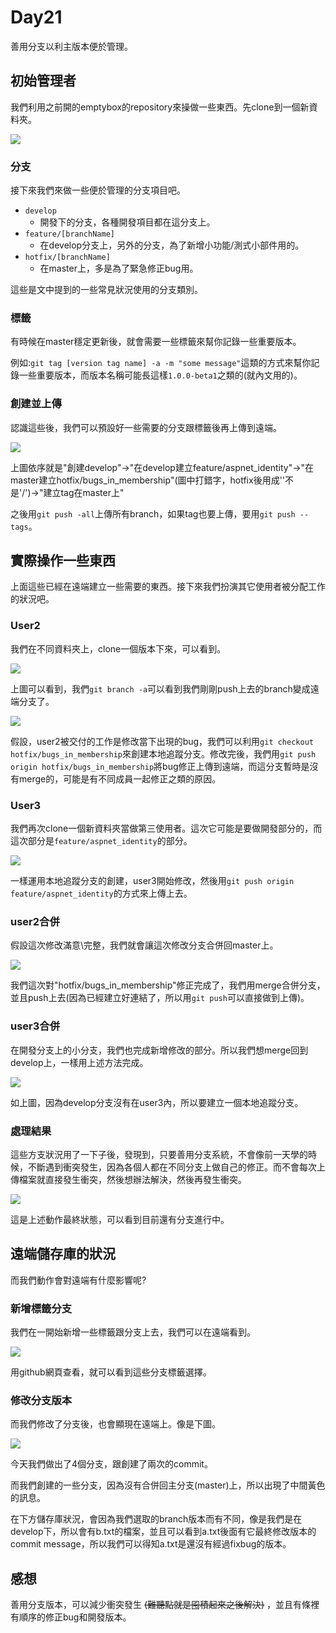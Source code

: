 # Day21
善用分支以利主版本便於管理。

## 初始管理者
我們利用之前開的emptybox的repository來操做一些東西。先clone到一個新資料夾。

![](https://i.imgur.com/ehw66Jz.png)

### 分支
接下來我們來做一些便於管理的分支項目吧。

- `develop`
  - 開發下的分支，各種開發項目都在這分支上。
- `feature/[branchName]`
  - 在develop分支上，另外的分支，為了新增小功能/測式小部件用的。
- `hotfix/[branchName]`
  - 在master上，多是為了緊急修正bug用。

這些是文中提到的一些常見狀況使用的分支類別。

### 標籤
有時候在master穩定更新後，就會需要一些標籤來幫你記錄一些重要版本。

例如:`git tag [version tag name] -a -m "some message"`這類的方式來幫你記錄一些重要版本，而版本名稱可能長這樣`1.0.0-beta1`之類的(就內文用的)。

### 創建並上傳
認識這些後，我們可以預設好一些需要的分支跟標籤後再上傳到遠端。

![](https://i.imgur.com/VYgud4A.png)

上圖依序就是"創建develop"$\rightarrow$"在develop建立feature/aspnet_identity"$\rightarrow$"在master建立hotfix/bugs_in_membership"(圖中打錯字，hotfix後用成''不是'/')$\rightarrow$"建立tag在master上"

之後用`git push -all`上傳所有branch，如果tag也要上傳，要用`git push --tags`。

## 實際操作一些東西
上面這些已經在遠端建立一些需要的東西。接下來我們扮演其它使用者被分配工作的狀況吧。

### User2
我們在不同資料夾上，clone一個版本下來，可以看到。

![](https://i.imgur.com/RF3FYr3.png)

上圖可以看到，我們`git branch -a`可以看到我們剛剛push上去的branch變成遠端分支了。

![](https://i.imgur.com/YuFIPgq.png)

假設，user2被交付的工作是修改當下出現的bug，我們可以利用`git checkout hotfix/bugs_in_membership`來創建本地追蹤分支。修改完後，我們用`git push origin hotfix/bugs_in_membership`將bug修正上傳到遠端，而這分支暫時是沒有merge的，可能是有不同成員一起修正之類的原因。

### User3
我們再次clone一個新資料夾當做第三使用者。這次它可能是要做開發部分的，而這次部分是`feature/aspnet_identity`的部分。

![](https://i.imgur.com/9Hkqj1n.png)

一樣運用本地追蹤分支的創建，user3開始修改，然後用`git push origin feature/aspnet_identity`的方式來上傳上去。

### user2合併
假設這次修改滿意\完整，我們就會讓這次修改分支合併回master上。

![](https://i.imgur.com/AOyvRzd.png)

我們這次對"hotfix/bugs_in_membership"修正完成了，我們用merge合併分支，並且push上去(因為已經建立好連結了，所以用`git push`可以直接做到上傳)。

### user3合併
在開發分支上的小分支，我們也完成新增修改的部分。所以我們想merge回到develop上，一樣用上述方法完成。

![](https://i.imgur.com/4YxuzfO.png)

如上圖，因為develop分支沒有在user3內，所以要建立一個本地追蹤分支。

### 處理結果
這些方支狀況用了一下子後，發現到，只要善用分支系統，不會像前一天學的時候，不斷遇到衝突發生，因為各個人都在不同分支上做自己的修正。而不會每次上傳檔案就直接發生衝突，然後想辦法解決，然後再發生衝突。

![](https://i.imgur.com/0vXNSnO.png)

這是上述動作最終狀態，可以看到目前還有分支進行中。

## 遠端儲存庫的狀況
而我們動作會對遠端有什麼影響呢?

### 新增標籤分支
我們在一開始新增一些標籤跟分支上去，我們可以在遠端看到。

![](https://i.imgur.com/vusX24v.png)

用github網頁查看，就可以看到這些分支標籤選擇。

### 修改分支版本
而我們修改了分支後，也會顯現在遠端上。像是下圖。

![](https://i.imgur.com/pKuUt5w.png)

今天我們做出了4個分支，跟創建了兩次的commit。

而我們創建的一些分支，因為沒有合併回主分支(master)上，所以出現了中間黃色的訊息。

在下方儲存庫狀況，會因為我們選取的branch版本而有不同，像是我們是在develop下，所以會有b.txt的檔案，並且可以看到a.txt後面有它最終修改版本的commit message，所以我們可以得知a.txt是還沒有經過fixbug的版本。

## 感想
善用分支版本，可以減少衝突發生 ~~(難聽點就是囤積起來之後解決)~~ ，並且有條裡有順序的修正bug和開發版本。

